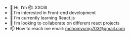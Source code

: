 - 👋 Hi, I’m @LXXOIII
- 👀 I’m interested in Front-end development
- 🌱 I’m currently learning React.js
- 💞️ I’m looking to collaborate on different react projects
- 📫 How to reach me email: mchomvumg703@gmail.com

<!---
LXXOIII/LXXOIII is a ✨ special ✨ repository because its `README.md` (this file) appears on your GitHub profile.
You can click the Preview link to take a look at your changes.
--->
